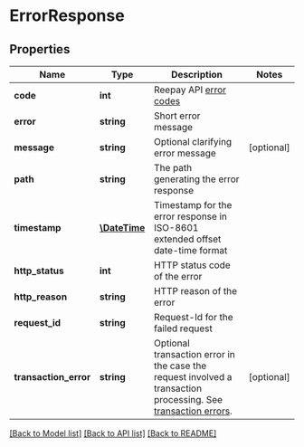 # ErrorResponse

## Properties
Name | Type | Description | Notes
------------ | ------------- | ------------- | -------------
**code** | **int** | Reepay API [error codes](https://api.reepay.com/v1/error_codes) | 
**error** | **string** | Short error message | 
**message** | **string** | Optional clarifying error message | [optional] 
**path** | **string** | The path generating the error response | 
**timestamp** | [**\DateTime**](\DateTime.md) | Timestamp for the error response in ISO-8601 extended offset date-time format | 
**http_status** | **int** | HTTP status code of the error | 
**http_reason** | **string** | HTTP reason of the error | 
**request_id** | **string** | Request-Id for the failed request | 
**transaction_error** | **string** | Optional transaction error in the case the request involved a transaction processing. See [transaction errors](https://reference.reepay.com/api/#transaction-errors). | [optional] 

[[Back to Model list]](../../README.md#documentation-for-models) [[Back to API list]](../../README.md#documentation-for-api-endpoints) [[Back to README]](../../README.md)

